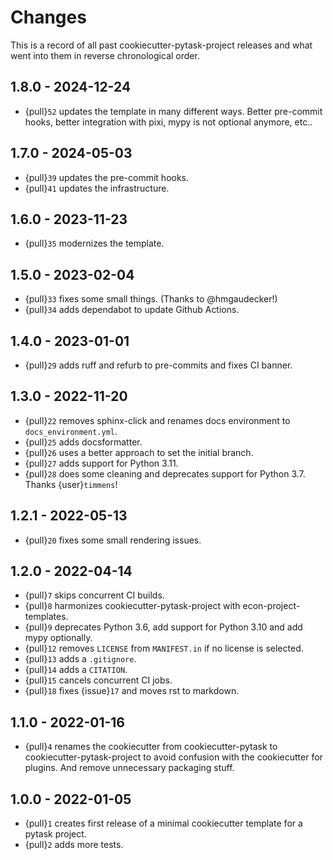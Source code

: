 # Changes

This is a record of all past cookiecutter-pytask-project releases and what went into
them in reverse chronological order.

## 1.8.0 - 2024-12-24

- {pull}`52` updates the template in many different ways. Better pre-commit hooks, better integration with pixi, mypy is not optional anymore, etc..

## 1.7.0 - 2024-05-03

- {pull}`39` updates the pre-commit hooks.
- {pull}`41` updates the infrastructure.

## 1.6.0 - 2023-11-23

- {pull}`35` modernizes the template.

## 1.5.0 - 2023-02-04

- {pull}`33` fixes some small things. (Thanks to @hmgaudecker!)
- {pull}`34` adds dependabot to update Github Actions.

## 1.4.0 - 2023-01-01

- {pull}`29` adds ruff and refurb to pre-commits and fixes CI banner.

## 1.3.0 - 2022-11-20

- {pull}`22` removes sphinx-click and renames docs environment to
  `docs_environment.yml`.
- {pull}`25` adds docsformatter.
- {pull}`26` uses a better approach to set the initial branch.
- {pull}`27` adds support for Python 3.11.
- {pull}`28` does some cleaning and deprecates support for Python 3.7. Thanks
  {user}`timmens`!

## 1.2.1 - 2022-05-13

- {pull}`20` fixes some small rendering issues.

## 1.2.0 - 2022-04-14

- {pull}`7` skips concurrent CI builds.
- {pull}`8` harmonizes cookiecutter-pytask-project with econ-project-templates.
- {pull}`9` deprecates Python 3.6, add support for Python 3.10 and add mypy optionally.
- {pull}`12` removes `LICENSE` from `MANIFEST.in` if no license is selected.
- {pull}`13` adds a `.gitignore`.
- {pull}`14` adds a `CITATION`.
- {pull}`15` cancels concurrent CI jobs.
- {pull}`18` fixes {issue}`17` and moves rst to markdown.

## 1.1.0 - 2022-01-16

- {pull}`4` renames the cookiecutter from cookiecutter-pytask to
  cookiecutter-pytask-project to avoid confusion with the cookiecutter for plugins. And
  remove unnecessary packaging stuff.

## 1.0.0 - 2022-01-05

- {pull}`1` creates first release of a minimal cookiecutter template for a pytask
  project.
- {pull}`2` adds more tests.
